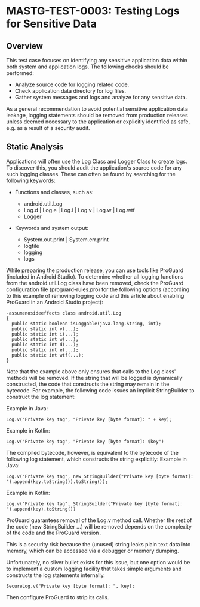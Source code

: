 # MASTG-TEST-0003: Testing Logs for Sensitive Data

## Overview

This test case focuses on identifying any sensitive application data within both system and application logs. The following checks should be performed:

- Analyze source code for logging related code.
- Check application data directory for log files.
- Gather system messages and logs and analyze for any sensitive data.

As a general recommendation to avoid potential sensitive application data leakage, logging statements should be removed from production releases unless deemed necessary to the application or explicitly identified as safe, e.g. as a result of a security audit.

## Static Analysis

Applications will often use the Log Class and Logger Class to create logs. To discover this, you should audit the application's source code for any such logging classes. These can often be found by searching for the following keywords:

- Functions and classes, such as:
  - android.util.Log
  - Log.d | Log.e | Log.i | Log.v | Log.w | Log.wtf
  - Logger

- Keywords and system output:
  - System.out.print | System.err.print
  - logfile
  - logging
  - logs

While preparing the production release, you can use tools like ProGuard (included in Android Studio). To determine whether all logging functions from the android.util.Log class have been removed, check the ProGuard configuration file (proguard-rules.pro) for the following options (according to this example of removing logging code and this article about enabling ProGuard in an Android Studio project):
```
-assumenosideeffects class android.util.Log
{
  public static boolean isLoggable(java.lang.String, int);
  public static int v(...);
  public static int i(...);
  public static int w(...);
  public static int d(...);
  public static int e(...);
  public static int wtf(...);
}
```
Note that the example above only ensures that calls to the Log class' methods will be removed. If the string that will be logged is dynamically constructed, the code that constructs the string may remain in the bytecode. For example, the following code issues an implicit StringBuilder to construct the log statement:

Example in Java:
```
Log.v("Private key tag", "Private key [byte format]: " + key);
```
Example in Kotlin:
```
Log.v("Private key tag", "Private key [byte format]: $key")
```
The compiled bytecode, however, is equivalent to the bytecode of the following log statement, which constructs the string explicitly:
Example in Java:
```
Log.v("Private key tag", new StringBuilder("Private key [byte format]: ").append(key.toString()).toString());
```
Example in Kotlin:
```
Log.v("Private key tag", StringBuilder("Private key [byte format]: ").append(key).toString())
```
ProGuard guarantees removal of the Log.v method call. Whether the rest of the code (new StringBuilder ...) will be removed depends on the complexity of the code and the ProGuard version .

This is a security risk because the (unused) string leaks plain text data into memory, which can be accessed via a debugger or memory dumping.

Unfortunately, no silver bullet exists for this issue, but one option would be to implement a custom logging facility that takes simple arguments and constructs the log statements internally.
```
SecureLog.v("Private key [byte format]: ", key);
```

Then configure ProGuard to strip its calls.

